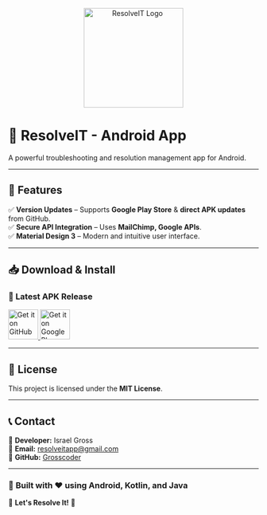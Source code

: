<p align="center">
  <img src="https://lh3.googleusercontent.com/EB-vtxFt6RKC_9RdoAPE7_fwNL8upoWn7dGq0XH7JV79QdF2am6Q1Lv3yd85gzhEzhHD" alt="ResolveIT Logo" width="200">
</p>

# **🚀 ResolveIT - Android App**

A powerful troubleshooting and resolution management app for Android.

---

## 📌 Features
 
✅ **Version Updates** – Supports **Google Play Store** & **direct APK updates** from GitHub.  
✅ **Secure API Integration** – Uses **MailChimp, Google APIs**.  
✅ **Material Design 3** – Modern and intuitive user interface.  

---

## 📥 Download & Install

### 🚀 Latest APK Release  

<p align="left">
  <a href="https://github.com/Grosscoder/ResolveIT-APK/releases/latest">
    <img src="https://github.com/user-attachments/assets/a3038847-f85b-4494-8452-d731b8b5eeb7" alt="Get it on GitHub" height="60"/>
  </a>
  <a href="https://play.google.com/store/apps/details?id=com.israel.resolveitapp">
    <img src="https://upload.wikimedia.org/wikipedia/commons/7/78/Google_Play_Store_badge_EN.svg" alt="Get it on Google Play" height="60"/>
    <style>a img { text-decoration: none; }</style>
  </a>
</p>


---

## 📝 License  

This project is licensed under the **MIT License**.  

---

## 📞 Contact  

👤 **Developer:** Israel Gross  
📧 **Email:** [resolveitapp@gmail.com](mailto:resolveitapp@gmail.com)  
🔗 **GitHub:** [Grosscoder](https://github.com/Grosscoder)  

---

### 🎯 **Built with ❤️ using Android, Kotlin, and Java**  
🚀 **Let's Resolve It!** 🚀
